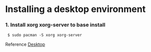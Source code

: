 # Installing a desktop environment

### 1. Install xorg xorg-server to base install

```
 $ sudo pacman -S xorg xorg-server
 ```
 
Reference
[Desktop](https://www.youtube.com/watch?v=nSHOb8YU9Gw)
